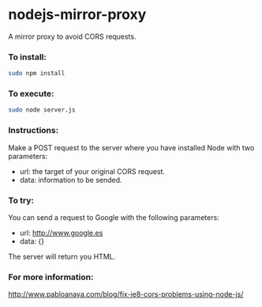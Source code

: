 nodejs-mirror-proxy
===================

A mirror proxy to avoid CORS requests.

### To install:

```sh
sudo npm install
```

### To execute:

```sh
sudo node server.js
```

### Instructions:

Make a POST request to the server where you have installed Node with two parameters:
* url: the target of your original CORS request.
* data: information to be sended.

### To try:

You can send a request to Google with the following parameters:
* url: http://www.google.es
* data: {}

The server will return you HTML.

### For more information:

http://www.pabloanaya.com/blog/fix-ie8-cors-problems-using-node-js/
